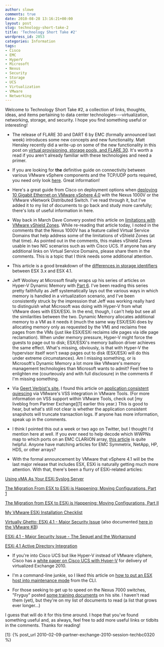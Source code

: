 ```yaml
---
author: slowe
comments: true
date: 2010-08-28 13:16:21+00:00
layout: post
slug: technology-short-take-2
title: 'Technology Short Take #2'
wordpress_id: 2053
categories: Information
tags:
- Cisco
- EMC
- HyperV
- Microsoft
- Nexus
- Security
- Storage
- UCS
- Virtualization
- VMware
- Networking
---
```


Welcome to Technology Short Take #2, a collection of links, thoughts, ideas, and items pertaining to data center technologies---virtualization, networking, storage, and security. I hope you find something useful or interesting!

* The release of FLARE 30 and DART 6 by EMC (formally announced last week) introduces some new concepts and new functionality. Matt Hensley recently did a write-up on some of the new functionality in this post on [virtual provisioning, storage pools, and FLARE 30](http://matthensley.wordpress.com/2010/08/23/virtual-provisioning-storage-pools-and-flare-30/). It's worth a read if you aren't already familiar with these technologies and need a primer.

* If you are looking for **the** definitive guide on connectivity between various VMware vSphere components and the TCP/UDP ports required, you need only look [here](http://www.vreference.com/2010/08/03/latest-firewall-diagram/). Great information!

* Here's a great guide from Cisco on deployment options when [deploying 10 Gigabit Ethernet on VMware vSphere 4.0](http://www.cisco.com/en/US/prod/collateral/switches/ps9441/ps9902/white_paper_c07-607716.html) with the Nexus 1000V or the VMware vNetwork Distributed Switch. I've read through it, but I've added it to my list of documents to go back and study more carefully; there's lots of useful information in here.

* Way back in March Dave Convery posted this article on [limitations with VMware vShield Zones](http://www.dailyhypervisor.com/2010/03/12/vshield-zones-some-serious-gotchas/). While re-reading that article today, I noted in the comments that the Nexus 1000V has a feature called Virtual Service Domains that help address some of the limitations of vShield Zones (at that time). As pointed out in the comments, this makes vShield Zones usable in two NIC scenarios such as with Cisco UCS. If anyone has any additional links on Virtual Service Domains, please share them in the comments. This is a topic that I think needs some additional attention.

* This article is a good breakdown of the [differences in storage identifiers](http://geeksilver.wordpress.com/2010/08/09/vmware-vsphere-4-1-vs-esx-3-x-storage-identifier-understanding/) between ESX 3.x and ESX 4.1.

* Jeff Woolsey at Microsoft finally wraps up his series of articles on Hyper-V Dynamic Memory with [Part 6](http://blogs.technet.com/b/virtualization/archive/2010/07/12/dynamic-memory-coming-to-hyper-v-part-6.aspx). I've been reading this series pretty faithfully as Jeff systematically lays out the various ways in which memory is handled in a virtualization scenario, and I've been consistently struck by the impression that Jeff was working really hard to distinguish what Microsoft was doing with Hyper-V from what VMware does with ESX/ESXi. In the end, though, I can't help but see all the similarities between the two. Dynamic Memory allocates additional memory to a VM as it needs it (much the same way ESX/ESXi does by allocating memory only as requested by the VM) and reclaims free pages from the VMs (just like ESX/ESXi reclaims idle pages via idle page reclamation). When under memory pressure, Hyper-V might force the guests to page out to disk; ESX/ESXi's memory balloon driver achieves the same effect. What's missing, obviously, is that with Hyper-V the hypervisor itself won't swap pages out to disk (ESX/ESXi will do this under extreme circumstances). Am I missing something, or is Microsoft's Dynamic Memory a lot more like VMware's memory management technologies than Microsoft wants to admit? Feel free to enlighten me (courteously and with full disclosure) in the comments if I'm missing something.

* Via [Geert Verbist's site](http://virtual.bist.be/?p=175), I found this article on [application consistent quiescing](http://vknowledge.wordpress.com/2010/08/18/application-consistent-quiescing-and-vdr/) via VMware's VSS integration in VMware Tools. (For more information on VSS support within VMware Tools, check out [my liveblog from Partner Exchange][1] earlier this year.) This is good to hear, but what's still not clear is whether the application consistent snapshots will truncate transaction logs. If anyone has more information, speak up in the comments.

* I think I pointed this out a week or two ago on Twitter, but I thought I'd mention here at well. If you ever need to help decode which WWPNs map to which ports on an EMC CLARiiON array, [this article](http://clariionblogs.blogspot.com/2007/11/storage-processor-ports-wwns.html) is quite helpful. Anyone have matching articles for EMC Symmetrix, NetApp, HP, HDS, or other arrays?

* With the formal announcement by VMware that vSphere 4.1 will be the last major release that includes ESX, ESXi is naturally getting much more attention. With that, there's been a flurry of ESXi-related articles:  

[Using vMA As Your ESXi Syslog Server](http://www.simonlong.co.uk/blog/2010/05/28/using-vma-as-your-esxi-syslog-server/)  

[The Migration From ESX to ESXi is Happening: Moving Configurations, Part 1](http://www.kendrickcoleman.com/index.php?/Tech-Blog/the-migration-from-esx-to-esxi-is-happening-moving-configurations.html)  

[The Migration from ESX to ESXi is Happening: Moving Configurations, Part II](http://www.kendrickcoleman.com/index.php?/Tech-Blog/the-migration-from-esx-to-esxi-is-happening-moving-configurations-part-ii.html)  

[My VMware ESXi Installation Checklist](http://kuparinen.org/martti/comp/vmware/esxichecklist.html)  

[Virtually Ghetto: ESXi 4.1 - Major Security Issue](http://www.virtuallyghetto.com/2010/07/esxi-41-major-security-issue.html) (also documented [here in the VMware KB](http://kb.vmware.com/selfservice/microsites/search.do?language=en_US&cmd=displayKC&externalId=1024500))  

[ESXi 4.1 - Major Security Issue - The Sequel and the Workaround](http://deinoscloud.wordpress.com/2010/07/18/esxi-4-1-major-security-issue-the-sequel-and-the-workaround/)  

[ESXi 4.1 Active Directory Integration](http://technodrone.blogspot.com/2010/07/esxi-41-active-directory-integration.html)

* If you're into Cisco UCS but like Hyper-V instead of VMware vSphere, Cisco has a [white paper on Cisco UCS with Hyper-V](http://www.cisco.com/en/US/docs/solutions/Enterprise/Data_Center/App_Networking/hypervexchange.html#wp274268) for delivery of virtualized Exchange 2010.

* I'm a command-line junkie, so I liked this article on [how to put an ESX host into maintenance mode](http://www.technicaljourney.com/2010/05/place-an-esx-host-into-maintenance-mode-using-the-command-line/) from the CLI.

* For those seeking to get up to speed on the Nexus 7000 switches, "Fryguy" posted [some training documents](http://fryguypa.wordpress.com/2010/07/05/nexus-7000-training-documentation/) on his site. I haven't read them (yet), but they're on my list of documents to read (a list that grows ever longer...)

I guess that will do it for this time around. I hope that you've found something useful and, as always, feel free to add more useful links or tidbits in the comments. Thanks for reading!

[1]: {% post_url 2010-02-09-partner-exchange-2010-session-techbc0320 %}
